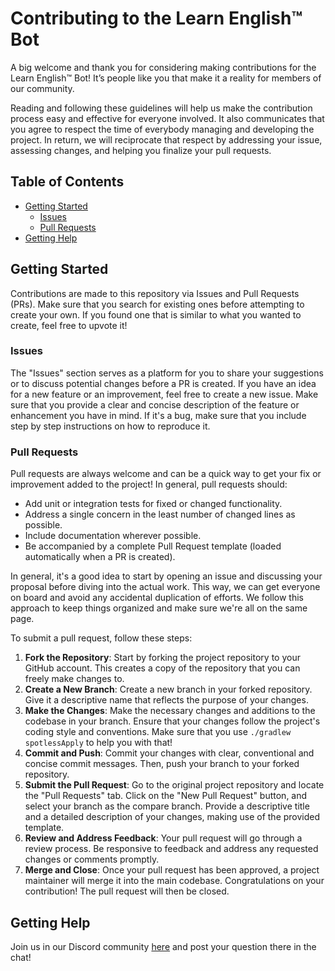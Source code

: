 # Contributing to the Learn English™ Bot

A big welcome and thank you for considering making contributions for the Learn English™ Bot! It’s people like you that make it a reality for members of our community.

Reading and following these guidelines will help us make the contribution process easy and effective for everyone involved. It also communicates that you agree to respect the time of everybody managing and developing the project. In return, we will reciprocate that respect by addressing your issue, assessing changes, and helping you finalize your pull requests.

## Table of Contents

* [Getting Started](#getting-started)
    * [Issues](#issues)
    * [Pull Requests](#pull-requests)
* [Getting Help](#getting-help)

## Getting Started

Contributions are made to this repository via Issues and Pull Requests (PRs). Make sure that you search for existing ones before attempting to create your own. If you found one that is similar to what you wanted to create, feel free to upvote it!

### Issues

The "Issues" section serves as a platform for you to share your suggestions or to discuss potential changes before a PR is created. If you have an idea for a new feature or an improvement, feel free to create a new issue. Make sure that you provide a clear and concise description of the feature or enhancement you have in mind. If it's a bug, make sure that you include step by step instructions on how to reproduce it.

### Pull Requests

Pull requests are always welcome and can be a quick way to get your fix or improvement added to the project! In general, pull requests should:

- Add unit or integration tests for fixed or changed functionality.
- Address a single concern in the least number of changed lines as possible.
- Include documentation wherever possible.
- Be accompanied by a complete Pull Request template (loaded automatically when a PR is created).

In general, it's a good idea to start by opening an issue and discussing your proposal before diving into the actual work. This way, we can get everyone on board and avoid any accidental duplication of efforts. We follow this approach to keep things organized and make sure we're all on the same page.

To submit a pull request, follow these steps:

1. **Fork the Repository**: Start by forking the project repository to your GitHub account. This creates a copy of the repository that you can freely make changes to.
2. **Create a New Branch**: Create a new branch in your forked repository. Give it a descriptive name that reflects the purpose of your changes.
3. **Make the Changes**: Make the necessary changes and additions to the codebase in your branch. Ensure that your changes follow the project's coding style and conventions. Make sure that you use `./gradlew spotlessApply` to help you with that!
4. **Commit and Push**: Commit your changes with clear, conventional and concise commit messages. Then, push your branch to your forked repository.
5. **Submit the Pull Request**: Go to the original project repository and locate the "Pull Requests" tab. Click on the "New Pull Request" button, and select your branch as the compare branch. Provide a descriptive title and a detailed description of your changes, making use of the provided template.
6. **Review and Address Feedback**: Your pull request will go through a review process. Be responsive to feedback and address any requested changes or comments promptly.
7. **Merge and Close**: Once your pull request has been approved, a project maintainer will merge it into the main codebase. Congratulations on your contribution! The pull request will then be closed.

## Getting Help

Join us in our Discord community [here](https://discord.com/invite/smTpJWf) and post your question there in the chat!
